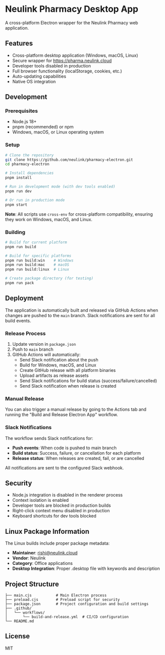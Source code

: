 # Neulink Pharmacy Desktop App

A cross-platform Electron wrapper for the Neulink Pharmacy web application.

## Features

- Cross-platform desktop application (Windows, macOS, Linux)
- Secure wrapper for https://pharma.neulink.cloud
- Developer tools disabled in production
- Full browser functionality (localStorage, cookies, etc.)
- Auto-updating capabilities
- Native OS integration

## Development

### Prerequisites

- Node.js 18+ 
- pnpm (recommended) or npm
- Windows, macOS, or Linux operating system

### Setup

```bash
# Clone the repository
git clone https://github.com/neulink/pharmacy-electron.git
cd pharmacy-electron

# Install dependencies
pnpm install

# Run in development mode (with dev tools enabled)
pnpm run dev

# Or run in production mode
pnpm start
```

**Note**: All scripts use `cross-env` for cross-platform compatibility, ensuring they work on Windows, macOS, and Linux.

### Building

```bash
# Build for current platform
pnpm run build

# Build for specific platforms
pnpm run build:win    # Windows
pnpm run build:mac    # macOS
pnpm run build:linux  # Linux

# Create package directory (for testing)
pnpm run pack
```

## Deployment

The application is automatically built and released via GitHub Actions when changes are pushed to the `main` branch. Slack notifications are sent for all build events.

### Release Process

1. Update version in `package.json`
2. Push to `main` branch
3. GitHub Actions will automatically:
   - Send Slack notification about the push
   - Build for Windows, macOS, and Linux
   - Create GitHub release with all platform binaries
   - Upload artifacts as release assets
   - Send Slack notifications for build status (success/failure/cancelled)
   - Send Slack notification when release is created

### Manual Release

You can also trigger a manual release by going to the Actions tab and running the "Build and Release Electron App" workflow.

### Slack Notifications

The workflow sends Slack notifications for:
- **Push events**: When code is pushed to main branch
- **Build status**: Success, failure, or cancellation for each platform
- **Release status**: When releases are created, fail, or are cancelled

All notifications are sent to the configured Slack webhook.

## Security

- Node.js integration is disabled in the renderer process
- Context isolation is enabled
- Developer tools are blocked in production builds
- Right-click context menu disabled in production
- Keyboard shortcuts for dev tools blocked

## Linux Package Information

The Linux builds include proper package metadata:
- **Maintainer**: rishi@neulink.cloud
- **Vendor**: Neulink
- **Category**: Office applications
- **Desktop Integration**: Proper .desktop file with keywords and description

## Project Structure

```
├── main.cjs           # Main Electron process
├── preload.cjs        # Preload script for security
├── package.json       # Project configuration and build settings
├── .github/
│   └── workflows/
│       └── build-and-release.yml  # CI/CD configuration
└── README.md
```

## License

MIT
